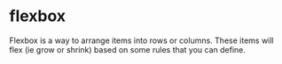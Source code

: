 # flexbox
Flexbox is a way to arrange items into rows or columns. These items will flex (ie grow or shrink) based on some rules that you can define.

